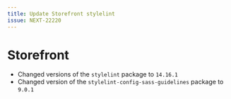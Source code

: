 ```yaml
---
title: Update Storefront stylelint
issue: NEXT-22220
---
```

# Storefront
* Changed versions of the `stylelint` package to `14.16.1`
* Changed version of the `stylelint-config-sass-guidelines` package to `9.0.1`
